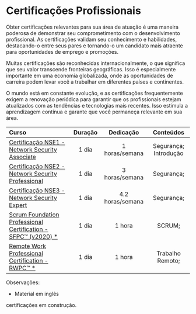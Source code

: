 # Certificações Profissionais

Obter certificações relevantes para sua área de atuação é uma maneira poderosa de demonstrar seu comprometimento com o desenvolvimento profissional. As certificações validam seu conhecimento e habilidades, destacando-o entre seus pares e tornando-o um candidato mais atraente para oportunidades de emprego e promoções.

Muitas certificações são reconhecidas internacionalmente, o que significa que seu valor transcende fronteiras geográficas. Isso é especialmente importante em uma economia globalizada, onde as oportunidades de carreira podem levar você a trabalhar em diferentes países e continentes.

O mundo está em constante evolução, e as certificações frequentemente exigem a renovação periódica para garantir que os profissionais estejam atualizados com as tendências e tecnologias mais recentes. Isso estimula a aprendizagem contínua e garante que você permaneça relevante em sua área.

Curso | Duração | Dedicação | Conteúdos
:-- | :--: | :--: | :--:
[Certificação NSE1 - Network Security Associate](https://training.fortinet.com/local/staticpage/view.php?page=nse_1) |  1 dia | 1 horas/semana | Segurança; Introdução
[Certificação NSE2 - Network Security Professional](https://training.fortinet.com/local/staticpage/view.php?page=nse_2) |  1 dia | 3 horas/semana | Segurança;
[Certificação NSE3 - Network Security Expert](https://training.fortinet.com/local/staticpage/view.php?page=nse_3) |  1 dia | 4.2 horas/semana | Segurança;
[Scrum Foundation Professional Certification - SFPC™ (v2020) *](https://certiprof.com/pages/scrum-foundation-certificate-free) | 1 dia | 1 hora| SCRUM;
[Remote Work Professional Certification - RWPC™ *](https://certiprof.com/pages/remote-worker-professional-certificate-rwpc) | 1 dia | 1 hora| Trabalho Remoto;


Observações:
* Material em inglês

certificações em construção.